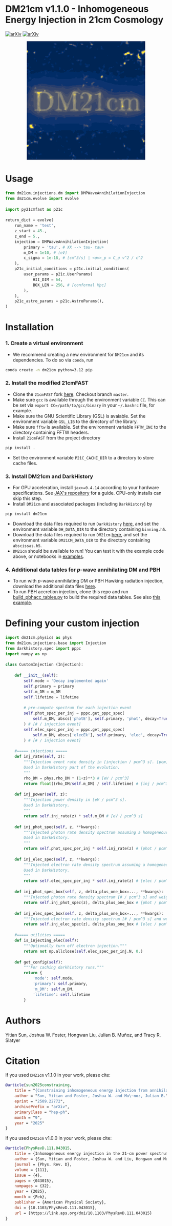 # DM21cm v1.1.0 - Inhomogeneous Energy Injection in 21cm Cosmology

[![arXiv](https://img.shields.io/badge/arXiv-2312.11608%20-green.svg)](https://arxiv.org/abs/2312.11608)
[![arXiv](https://img.shields.io/badge/arXiv-2509.22772%20-green.svg)](https://arxiv.org/abs/2509.22772)

<p align="center"><img src="resources/logo.gif" /></p>

# Usage

```python
from dm21cm.injections.dm import DMPWaveAnnihilationInjection
from dm21cm.evolve import evolve

import py21cmfast as p21c

return_dict = evolve(
    run_name = 'test',
    z_start = 45.,
    z_end = 5.,
    injection = DMPWaveAnnihilationInjection(
        primary = 'tau', # XX --> tau- tau+
        m_DM = 1e10, # [eV]
        c_sigma = 1e-18, # [cm^3/s] | <σv>_p = C_σ v^2 / c^2
    ),
    p21c_initial_conditions = p21c.initial_conditions(
        user_params = p21c.UserParams(
            HII_DIM = 64,
            BOX_LEN = 256, # [conformal Mpc]
        ),
    ),
    p21c_astro_params = p21c.AstroParams(),
)
```

# Installation

### 1. Create a virtual environment
- We recommend creating a new environment for `DM21cm` and its dependencies. To do so via `conda`, run
```bash
conda create -n dm21cm python=3.12 pip
```

### 2. Install the modified 21cmFAST
- Clone the `21cmFAST` fork [here](https://github.com/joshwfoster/21cmFAST). Checkout branch `master`.
- Make sure `gcc` is available through the environment variable `CC`. This can be set via `export CC=/path/to/gcc/binary` in your `~/.bashrc` file, for example.
- Make sure the GNU Scientific Library (GSL) is avaiable. Set the environment variable `GSL_LIB` to the directory of the library.
- Make sure `fftw` is available. Set the environment variable `FFTW_INC` to the directory containing FFTW headers.
- Install `21cmFAST` from the project directory
```bash
pip install .
```
- Set the environment variable `P21C_CACHE_DIR` to a directory to store cache files.

### 3. Install DM21cm and DarkHistory

- For GPU acceleration, install `jax>=0.4.14` according to your hardware specifications. See [JAX's repository](https://github.com/jax-ml/jax) for a guide. CPU-only installs can skip this step.
- Install `DM21cm` and associated packages (including `DarkHistory`) by
```bash
pip install dm21cm
```
- Download the data files required to run `DarkHistory` [here](https://zenodo.org/records/13931543), and set the environment variable `DH_DATA_DIR` to the directory containing `binning.h5`.
- Download the data files required to run `DM21cm` [here](https://zenodo.org/records/10397814), and set the environment variable `DM21CM_DATA_DIR` to the directory containing `abscissas.h5`.
- `DM21cm` should be available to run! You can test it with the example code above, or notebooks in [examples](examples/).

### 4. Additional data tables for $p$-wave annihilating DM and PBH
- To run with $p$-wave annihilating DM or PBH Hawking radiation injection, download the additional data files [here](https://zenodo.org/records/17228967).
- To run PBH accretion injection, clone this repo and run [build_pbhacc_tables.py](src/dm21cm/precompute/scripts/build_pbhacc_tables.py) to build the required data tables. See also [this example](examples/3_custom_pbh_accretion.ipynb).


# Defining your custom injection

```python
import dm21cm.physics as phys
from dm21cm.injections.base import Injection
from darkhistory.spec import pppc
import numpy as np

class CustomInjection (Injection):

    def __init__(self):
        self.mode = 'Decay implemented again'
        self.primary = primary
        self.m_DM = m_DM
        self.lifetime = lifetime

        # pre-compute spectrum for each injection event
        self.phot_spec_per_inj = pppc.get_pppc_spec(
            self.m_DM, abscs['photE'], self.primary, 'phot', decay=True
        ) # [# / injection event]
        self.elec_spec_per_inj = pppc.get_pppc_spec(
            self.m_DM, abscs['elecEk'], self.primary, 'elec', decay=True
        ) # [# / injection event]

    #===== injections =====
    def inj_rate(self, z):
        """Injection event rate density in [injection / pcm^3 s]. [pcm] = [physical cm].
        Used in DarkHistory part of the evolution.
        """
        rho_DM = phys.rho_DM * (1+z)**3 # [eV / pcm^3]
        return float((rho_DM/self.m_DM) / self.lifetime) # [inj / pcm^3 s]
    
    def inj_power(self, z):
        """Injection power density in [eV / pcm^3 s].
        Used in DarkHistory.
        """
        return self.inj_rate(z) * self.m_DM # [eV / pcm^3 s]
    
    def inj_phot_spec(self, z, **kwargs):
        """Injected photon rate density spectrum assuming a homogeneous universe in [# / pcm^3 s].
        Used in DarkHistory.
        """
        return self.phot_spec_per_inj * self.inj_rate(z) # [phot / pcm^3 s]
    
    def inj_elec_spec(self, z, **kwargs):
        """Injected electron rate density spectrum assuming a homogeneous universe in [# / pcm^3 s].
        Used in DarkHistory.
        """
        return self.elec_spec_per_inj * self.inj_rate(z) # [elec / pcm^3 s]
    
    def inj_phot_spec_box(self, z, delta_plus_one_box=..., **kwargs):
        """Injected photon rate density spectrum [# / pcm^3 s] and weight box [dimensionless]."""
        return self.inj_phot_spec(z), delta_plus_one_box # [phot / pcm^3 s], [1]

    def inj_elec_spec_box(self, z, delta_plus_one_box=..., **kwargs):
        """Injected electron rate density spectrum [# / pcm^3 s] and weight box [dimensionless]."""
        return self.inj_elec_spec(z), delta_plus_one_box # [elec / pcm^3 s], [1]

    #===== utilities =====
    def is_injecting_elec(self):
        """Optionally turn off electron injection."""
        return not np.allclose(self.elec_spec_per_inj.N, 0.)
    
    def get_config(self):
        """For caching darkhistory runs."""
        return {
            'mode': self.mode,
            'primary': self.primary,
            'm_DM': self.m_DM,
            'lifetime': self.lifetime
        }
```

# Authors
Yitian Sun, Joshua W. Foster, Hongwan Liu, Julian B. Muñoz, and Tracy R. Slatyer

# Citation

If you used `DM21cm` v1.1.0 in your work, please cite:
```bibtex
@article{sun2025constraining,
    title = "{Constraining inhomogeneous energy injection from annihilating dark matter and primordial black holes with 21-cm cosmology}",
    author = "Sun, Yitian and Foster, Joshua W. and Mu\~noz, Julian B.",
    eprint = "2509.22772",
    archivePrefix = "arXiv",
    primaryClass = "hep-ph",
    month = "9",
    year = "2025"
}
```

If you used `DM21cm` v1.0.0 in your work, please cite:
```bibtex
@article{PhysRevD.111.043015,
    title = {Inhomogeneous energy injection in the 21-cm power spectrum: Sensitivity to dark matter decay},
    author = {Sun, Yitian and Foster, Joshua W. and Liu, Hongwan and Mu\~noz, Julian B. and Slatyer, Tracy R.},
    journal = {Phys. Rev. D},
    volume = {111},
    issue = {4},
    pages = {043015},
    numpages = {32},
    year = {2025},
    month = {Feb},
    publisher = {American Physical Society},
    doi = {10.1103/PhysRevD.111.043015},
    url = {https://link.aps.org/doi/10.1103/PhysRevD.111.043015}
}
```
